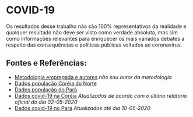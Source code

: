 # COVID-19

Os resultados desse trabalho não são 100% representativos da realidade e qualquer resultado não deve ser visto como verdade absoluta, mas sim como informações relevantes para enriquecer os mais variados debates a respeito das consequências e políticas públicas voltados ao coronavírus.

## Fontes e Referências:

- [Metodologia empregada e autores]('https://ciis.fmrp.usp.br/covid19/estimativa-de-populacao-infectada/') _não sou autor da metodologia_
- [Dados população Coréia do Norte]('https://www.kaggle.com/lachmann12/world-population-demographics-by-age-2019#world_demographics.csv')
- [Dados população do Pará]('https://www.ibge.gov.br/estatisticas/sociais/populacao/9109-projecao-da-populacao.html?=&t=resultados') 
- [Dados covid-19 na Coréia]('https://www.cdc.go.kr/board/board.es?mid=a30501000000&bid=0031&list_no=367167&act=view') _Atualizados de acordo com o último relátorio oficial do dia 02-05-2020_
- [Dados covid-19 no Pará]('https://www.covid-19.pa.gov.br/#/') _Atualizados até dia 10-05-2020_
